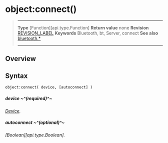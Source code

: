 # object:connect()

> --------------------- ------------------------------------------------------------------------------------------
> __Type__              [Function][api.type.Function]
> __Return value__      none
> __Revision__          [REVISION_LABEL](REVISION_URL)
> __Keywords__          Bluetooth, bt, Server, connect
> __See also__          [bluetooth.*](/plugin.bluetooth.md)
> --------------------- ------------------------------------------------------------------------------------------

## Overview

## Syntax

	object:connect( device, [autoconnect] )

##### device ~^(required)^~
_[Device](/plugin.bluetooth.type.Device.md)._

##### autoconnect ~^(optional)^~
_[Boolean][api.type.Boolean]._
